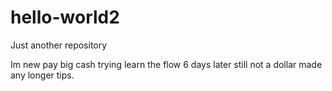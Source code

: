 # hello-world2
Just another repository 

Im new pay big cash trying learn the flow  6 days later still not a dollar made any longer tips.
